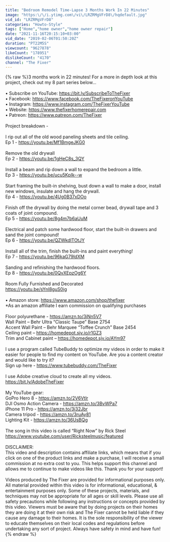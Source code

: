 ```yaml
---
title: "Bedroom Remodel Time-Lapse 3 Months Work In 22 Minutes"
image: "https:\/\/i.ytimg.com\/vi\/LRZRMgVFrD8\/hqdefault.jpg"
vid_id: "LRZRMgVFrD8"
categories: "Howto-Style"
tags: ["Home","home owner","home owner repair"]
date: "2021-11-16T20:15:10+03:00"
vid_date: "2019-02-06T01:50:20Z"
duration: "PT22M5S"
viewcount: "9627878"
likeCount: "178951"
dislikeCount: "4170"
channel: "The Fixer"
---
```

{% raw %}3 months work in 22 minutes!  For a more in depth look at this project, check out my 8 part series below...<br /><br />• Subscribe on YouTube: <a rel="nofollow" target="blank" href="https://bit.ly/SubscribeToTheFixer">https://bit.ly/SubscribeToTheFixer</a><br />• Facebook:  <a rel="nofollow" target="blank" href="https://www.facebook.com/TheFixeronYouTube">https://www.facebook.com/TheFixeronYouTube</a><br />• Instagram:  <a rel="nofollow" target="blank" href="https://www.instagram.com/TheFixerYouTube">https://www.instagram.com/TheFixerYouTube</a><br />• Website:  <a rel="nofollow" target="blank" href="https://www.thefixerhomerepair.com">https://www.thefixerhomerepair.com</a><br />• Patreon: <a rel="nofollow" target="blank" href="https://www.patreon.com/TheFixer">https://www.patreon.com/TheFixer</a><br /><br />Project breakdown -<br /><br />I rip out all of the old wood paneling sheets and tile ceiling.<br />Ep 1 - <a rel="nofollow" target="blank" href="https://youtu.be/Mf1BmgeJKG0">https://youtu.be/Mf1BmgeJKG0</a><br /><br />Remove the old drywall<br />Ep 2 - <a rel="nofollow" target="blank" href="https://youtu.be/1gHeC8s_3QY">https://youtu.be/1gHeC8s_3QY</a><br /><br />Install a beam and rip down a wall to expand the bedroom a little.<br />Ep 3 - <a rel="nofollow" target="blank" href="https://youtu.be/ucu5KpIk--w">https://youtu.be/ucu5KpIk--w</a><br /><br />Start framing the built-in shelving, bust down a wall to make a door, install new windows, insulate and hang the drywall. <br />Ep 4 - <a rel="nofollow" target="blank" href="https://youtu.be/4Ug0B37xDOo">https://youtu.be/4Ug0B37xDOo</a><br /><br />Finish off the drywall by doing the metal corner bead, drywall tape and 3 coats of joint compound.<br />Ep 5 - <a rel="nofollow" target="blank" href="https://youtu.be/8g4m7b6aUuM">https://youtu.be/8g4m7b6aUuM</a> <br /><br />Electrical and patch some hardwood floor, start the built-in drawers and sand the joint compound!<br />Ep 6 - <a rel="nofollow" target="blank" href="https://youtu.be/QZWkdlTOtJY">https://youtu.be/QZWkdlTOtJY</a><br /><br />Install all of the trim, finish the built-ins and paint everything!<br />Ep 7 - <a rel="nofollow" target="blank" href="https://youtu.be/96kaG79ldXM">https://youtu.be/96kaG79ldXM</a><br /><br />Sanding and refinishing the hardwood floors.<br />Ep 8 - <a rel="nofollow" target="blank" href="https://youtu.be/0QvXEpzOg6Y">https://youtu.be/0QvXEpzOg6Y</a><br /><br />Room Fully Furnished and Decorated<br /><a rel="nofollow" target="blank" href="https://youtu.be/sYnl8guS0ig">https://youtu.be/sYnl8guS0ig</a><br /><br />• Amazon store: <a rel="nofollow" target="blank" href="https://www.amazon.com/shop/thefixer">https://www.amazon.com/shop/thefixer</a><br />*As an amazon affiliate I earn commission on qualifying purchases<br /><br />Floor polyurethane - <a rel="nofollow" target="blank" href="https://amzn.to/3iNn5V7">https://amzn.to/3iNn5V7</a><br />Wall Paint – Behr Ultra “Classic Taupe” Base 2754<br />Accent Wall Paint – Behr Marquee “Toffee Crunch” Base 2454<br />Ceiling paint – <a rel="nofollow" target="blank" href="https://homedepot.sjv.io/r1GZ3">https://homedepot.sjv.io/r1GZ3</a><br />Trim and Cabinet paint – <a rel="nofollow" target="blank" href="https://homedepot.sjv.io/AYm97">https://homedepot.sjv.io/AYm97</a><br /><br />I use a program called TubeBuddy to optimize my videos in order to make it easier for people to find my content on YouTube.  Are you a content creator and would like to try it?<br />Sign up here - <a rel="nofollow" target="blank" href="https://www.tubebuddy.com/TheFixer">https://www.tubebuddy.com/TheFixer</a><br /><br />I use Adobe creative cloud to create all my videos.<br /><a rel="nofollow" target="blank" href="https://bit.ly/AdobeTheFixer">https://bit.ly/AdobeTheFixer</a><br /><br />My YouTube gear:<br />GoPro Hero 8 - <a rel="nofollow" target="blank" href="https://amzn.to/2V6Vtlr">https://amzn.to/2V6Vtlr</a><br />DJI Osmo Action Camera - <a rel="nofollow" target="blank" href="https://amzn.to/3BvWPa7">https://amzn.to/3BvWPa7</a><br />iPhone 11 Pro - <a rel="nofollow" target="blank" href="https://amzn.to/3i32Jbr">https://amzn.to/3i32Jbr</a><br />Camera tripod - <a rel="nofollow" target="blank" href="https://amzn.to/3ruAy81">https://amzn.to/3ruAy81</a><br />Lighting Kit - <a rel="nofollow" target="blank" href="https://amzn.to/36UsBQg">https://amzn.to/36UsBQg</a><br /><br />The song in this video is called “Right Now” by Rick Steel<br /><a rel="nofollow" target="blank" href="https://www.youtube.com/user/Ricksteelmusic/featured">https://www.youtube.com/user/Ricksteelmusic/featured</a><br /><br />DISCLAIMER:  <br />This video and description contains affiliate links, which means that if you click on one of the product links and make a purchase, I will receive a small commission at no extra cost to you.  This helps support this channel and allows me to continue to make videos like this.  Thank you for your support!<br /><br />Videos produced by The Fixer are provided for informational purposes only. All material provided within this video is for informational, educational, &amp; entertainment purposes only. Some of these projects, materials, and techniques may not be appropriate for all ages or skill levels.  Please use all safety precautions while following any instructions or concepts provided by this video. Viewers must be aware that by doing projects on their homes they are doing it at their own risk and The Fixer cannot be held liable if they cause any damage to their homes. It is the sole responsibility of the viewer to educate themselves on their local codes and regulations before undertaking any sort of project.  Always have safety in mind and have fun!{% endraw %}
